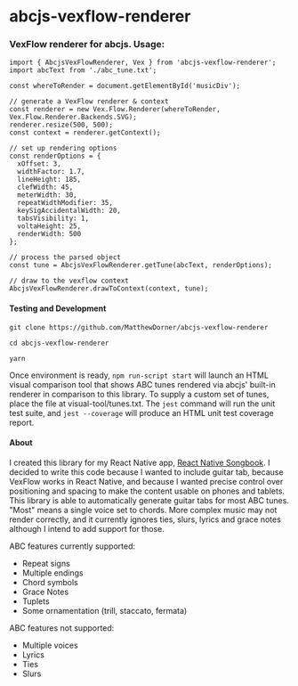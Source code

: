 # abcjs-vexflow-renderer
### VexFlow renderer for abcjs. Usage:

```
import { AbcjsVexFlowRenderer, Vex } from 'abcjs-vexflow-renderer';
import abcText from './abc_tune.txt';

const whereToRender = document.getElementById('musicDiv');

// generate a VexFlow renderer & context
const renderer = new Vex.Flow.Renderer(whereToRender, Vex.Flow.Renderer.Backends.SVG);
renderer.resize(500, 500);
const context = renderer.getContext();

// set up rendering options
const renderOptions = {
  xOffset: 3,
  widthFactor: 1.7,
  lineHeight: 185,
  clefWidth: 45,
  meterWidth: 30,
  repeatWidthModifier: 35,
  keySigAccidentalWidth: 20,
  tabsVisibility: 1,
  voltaHeight: 25,
  renderWidth: 500
};

// process the parsed object
const tune = AbcjsVexFlowRenderer.getTune(abcText, renderOptions);

// draw to the vexflow context
AbcjsVexFlowRenderer.drawToContext(context, tune);
```

#### Testing and Development

`git clone https://github.com/MatthewDorner/abcjs-vexflow-renderer`

`cd abcjs-vexflow-renderer`

`yarn`


Once environment is ready, `npm run-script start` will launch an HTML visual comparison tool that shows ABC tunes rendered via abcjs' built-in renderer in comparison to this library. To supply a custom set of tunes, place the file at visual-tool/tunes.txt. The `jest` command will run the unit test suite, and `jest --coverage` will produce an HTML unit test coverage report.

#### About
I created this library for my React Native app, [React Native Songbook](https://github.com/matthewdorner/react-native-songbook). I decided to write this code because I wanted to include guitar tab, because VexFlow works in React Native, and because I wanted precise control over positioning and spacing to make the content usable on phones and tablets. This library is able to automatically generate guitar tabs for most ABC tunes. "Most" means a single voice set to chords. More complex music may not render correctly, and it currently ignores ties, slurs, lyrics and grace notes although I intend to add support for those.

ABC features currently supported:
- Repeat signs
- Multiple endings
- Chord symbols
- Grace Notes
- Tuplets
- Some ornamentation (trill, staccato, fermata)

ABC features not supported:
- Multiple voices
- Lyrics
- Ties
- Slurs

